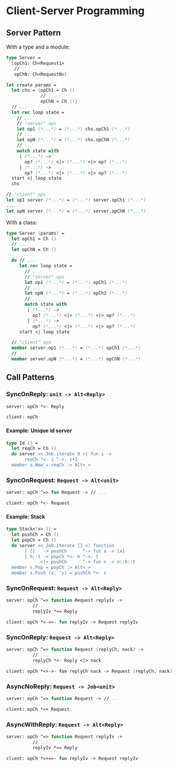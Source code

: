 # Client-Server Programming

## Server Pattern

With a type and a module:

```fsharp
type Server =
  {opCh1: Ch<Request1>
   // ...
   opChN: Ch<RequestN>}

let create params =
  let chs = {opCh1 = Ch ()
             // ...
             opChN = Ch ()}
  // ...
  let rec loop state =
    // ...
    // "server" ops
    let op1 (*...*) = (*...*) chs.opCh1 (*...*)
    // ...
    let opN (*...*) = (*...*) chs.opChN (*...*)
    // ...
    match state with
     | (*...*) ->
       op? (*...*) <|> (*...*) <|> op? (*...*)
     | (*...*) ->
       op? (*...*) <|> (*...*) <|> op? (*...*)
  start <| loop state
  chs

// "client" ops
let op1 server (*...*) = (*...*) server.opCh1 (*...*)
...
let opN server (*...*) = (*...*) server.opChN (*...*)
```

With a class:

```fsharp
type Server (params) =
  let opCh1 = Ch ()
  // ...
  let opChN = Ch ()

  do // ...
     let rec loop state =
       // ...
       // "server" ops
       let op1 (*...*) = (*...*) opCh1 (*...*)
       // ...
       let opN (*...*) = (*...*) opCh2 (*...*)
       // ...
       match state with
        | (*...*) ->
          op? (*...*) <|> (*...*) <|> op? (*...*)
        | (*...*) ->
          op? (*...*) <|> (*...*) <|> op? (*...*)
     start <| loop state

  // "client" ops
  member server.op1 (*...*) = (*...*) opCh1 (*...*)
  // ...
  member server.opN (*...*) = (*...*) opChN (*...*)
```

## Call Patterns

### SyncOnReply: `unit -> Alt<Reply>`

```fsharp
server: opCh *<- Reply
```

```fsharp
client: opCh
```

#### Example: Unique id server

```fsharp
type Id () =
  let reqCh = Ch ()
  do server << Job.iterate 0 <| fun i ->
       reqCh *<- i ^->. i+1
  member s.New = reqCh :> Alt<_>
```

### SyncOnRequest: `Request -> Alt<unit>`

```fsharp
server: opCh ^=> fun Request -> // ...
```

```fsharp
client: opCh *<- Request
```

#### Example: Stack

```fsharp
type Stack<'x> () =
  let pushCh = Ch ()
  let popCh = Ch ()
  do server << Job.iterate [] <| function
       | []   -> pushCh      ^-> fun x -> [x]
       | h::t -> popCh *<- h ^->. t
             <|> pushCh      ^-> fun n -> n::h::t
  member s.Pop = popCh :> Alt<_>
  member s.Push (x: 'x) = pushCh *<- x
```

### SyncOnRequest: `Request -> Alt<Reply>`

```fsharp
server: opCh ^=> function Request replyIv ->
          // ...
          replyIv *<= Reply
```

```fsharp
client: opCh *<-=>- fun replyIv -> Request replyIv
```

### SyncOnReply: `Request -> Alt<Reply>`

```fsharp
server: opCh ^=> function Request (replyCh, nack) ->
          // ...
          replyCh *<- Reply <|> nack
```

```fsharp
client: opCh *<+->- fun replyCh nack -> Request (replyCh, nack)
```

### AsyncNoReply: `Request -> Job<unit>`

```fsharp
server: opCh ^=> function Request -> // ...
```

```fsharp
client: opCh *<+ Request
```

### AsyncWithReply: `Request -> Alt<Reply>`

```fsharp
server: opCh ^=> function Request replyIv ->
          // ...
          replyIv *<= Reply
```

```fsharp
client: opCh *<+=>- fun replyIv -> Request replyIv
```
